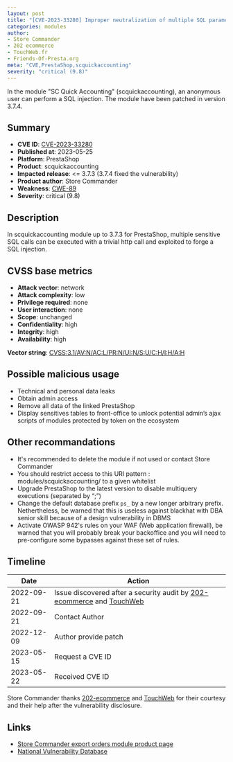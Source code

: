 ```yaml
---
layout: post
title: "[CVE-2023-33280] Improper neutralization of multiple SQL parameters in the scquickaccounting module for PrestaShop"
categories: modules
author:
- Store Commander
- 202 ecommerce
- TouchWeb.fr
- Friends-Of-Presta.org
meta: "CVE,PrestaShop,scquickaccounting"
severity: "critical (9.8)"
---
```


In the module "SC Quick Accounting" (scquickaccounting), an anonymous user can perform a SQL injection. The module have been patched in version 3.7.4.

## Summary

* **CVE ID**: [CVE-2023-33280](https://cve.mitre.org/cgi-bin/cvename.cgi?name=CVE-2023-33280)
* **Published at**: 2023-05-25
* **Platform**: PrestaShop
* **Product**: scquickaccounting
* **Impacted release**: <= 3.7.3 (3.7.4 fixed the vulnerability)
* **Product author**: Store Commander
* **Weakness**: [CWE-89](https://cwe.mitre.org/data/definitions/89.html)
* **Severity**: critical (9.8)

## Description

In scquickaccounting module up to 3.7.3 for PrestaShop, multiple sensitive SQL calls can be executed with a trivial http call and exploited to forge a SQL injection.


## CVSS base metrics

* **Attack vector**: network
* **Attack complexity**: low
* **Privilege required**: none
* **User interaction**: none
* **Scope**: unchanged
* **Confidentiality**: high
* **Integrity**: high
* **Availability**: high

**Vector string**: [CVSS:3.1/AV:N/AC:L/PR:N/UI:N/S:U/C:H/I:H/A:H](https://nvd.nist.gov/vuln-metrics/cvss/v3-calculator?vector=AV:N/AC:L/PR:N/UI:N/S:U/C:H/I:H/A:H)

## Possible malicious usage

* Technical and personal data leaks
* Obtain admin access
* Remove all data of the linked PrestaShop
* Display sensitives tables to front-office to unlock potential admin’s ajax scripts of modules protected by token on the ecosystem

## Other recommandations

* It's recommended to delete the module if not used or contact Store Commander
* You should restrict access to this URI pattern : modules/scquickaccounting/ to a given whitelist
* Upgrade PrestaShop to the latest version to disable multiquery executions (separated by “;”)
* Change the default database prefix `ps_` by a new longer arbitrary prefix. Nethertheless, be warned that this is useless against blackhat with DBA senior skill because of a design vulnerability in DBMS
* Activate OWASP 942's rules on your WAF (Web application firewall), be warned that you will probably break your backoffice and you will need to pre-configure some bypasses against these set of rules.

## Timeline

| Date       | Action |
|------------|--|
| 2022-09-21 | Issue discovered after a security audit by [202-ecommerce](https://www.202-ecommerce.com) and [TouchWeb](https://www.touchweb.fr) |
| 2022-09-21 | Contact Author |
| 2022-12-09 | Author provide patch |
| 2023-05-15 | Request a CVE ID |
| 2023-05-22 | Received CVE ID |

Store Commander thanks [202-ecommerce](https://www.202-ecommerce.com) and [TouchWeb](https://www.touchweb.fr) for their courtesy and their help after the vulnerability disclosure.

## Links

* [Store Commander export orders module product page](https://www.storecommander.com/fr/modules-complementaires/440-export-commandes-pro.html)
* [National Vulnerability Database](https://nvd.nist.gov/vuln/detail/CVE-2023-33280)
